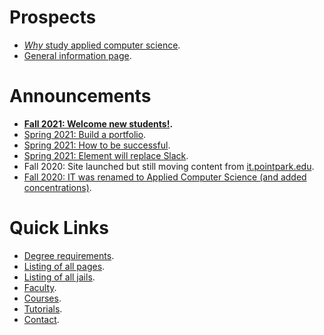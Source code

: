 # Prospects

- [*Why* study applied computer science](why).
- [General information page](prospects).

# Announcements

- **[Fall 2021: Welcome new students!](welcome-new-students).**
- [Spring 2021: Build a portfolio](build-a-portfolio).
- [Spring 2021: How to be successful](how-to-be-successful).
- [Spring 2021: Element will replace Slack](introducing-element).
- Fall 2020: Site launched but still moving content from [it.pointpark.edu](https://it.pointpark.edu/).
- [Fall 2020: IT was renamed to Applied Computer Science (and added concentrations)](https://appliedcomputerscience.org/pdfs/2020-2021-appliedcomputerscience-bs.pdf).


# Quick Links

- [Degree requirements](degree-requirements).
- [Listing of all pages](listing).
- [Listing of all jails](jails).
- [Faculty](faculty).
- [Courses](courses).
- [Tutorials](tutorials).
- [Contact](contact).
